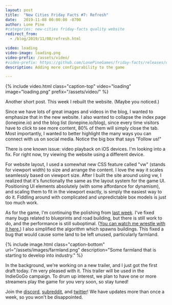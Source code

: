 ```yaml
---
layout: post
title:  "New Cities Friday Facts #7: Refresh"
date:   2019-11-08 00:00:00 -0700
author: Lone Pine
#categories: new-cities friday-facts quality website
redirect_from:
  - /blog/2019/11/08/refresh.html

video: loading
video-image: loading.png
video-prefix: /assets/video/
#video-prefix: https://github.com/LonePineGames/friday-facts/releases/download/nct3v0/
description: Adding more configurability to the game

---
```


{% include video.html class="caption-top"
  video="loading" image="loading.png"
  prefix="/assets/video/"
 %}

Another short post. This week I rebuilt the website. (Maybe you noticed.)

Since we have lots of great images and videos in the blog, I wanted to emphasize that in the new website. I also wanted to collapse the index page (lonepine.io) and the blog list (lonepine.io/blog), since every time visitors have to click to see more content, 80% of them will simply close the tab. Most importantly, I wanted to better highlight the many ways you can connect with us on social media. Notice the big box that says "Follow us!"

There is one known issue: video playback on iOS devices. I'm looking into a fix. For right now, try viewing the website using a different device.

For website layout, I used a somewhat new CSS feature called "vw" (stands for viewport width) to size and arrange the content. I love the way it scales seamlessly based on viewport size. After I built the site around using vw, I realized that it's functionally the same as the layout system for the game UI. Positioning UI elements absolutely (with some affordance for dynamism), and scaling them to fit in the viewport exactly, is simply the easiest way to do it. Fiddling around with complicated and unpredictable box models is just too much work.

As for the game, I'm continuing the polishing from [last week](/2019/11/01/quality.html). I've fixed many bugs related to blueprints and road building, but there is still work to do, and the performance is still suboptimal. ([You can watch me wrestle with it here.](https://youtu.be/9_3kJESflLk)) I also simplified the algorithm which spawns buildings. This fixed a bug that would cause some land to be left unused, particularly farmland.

{% include image.html class="caption-bottom"
  url="/assets/images/farmland.png"
  description="Some farmland that is starting to develop into industry." %}

In the background, we're working on a new trailer, and I just got the first draft today. I'm very pleased with it. This trailer will be used in the IndieGoGo campaign. To drum up interest, we plan to have one or more streamers play the game for you very soon, so stay tuned!

Join the [discord], [subreddit], and [twitter]! We have updates more than once a week, so you won't be disappointed.

[subreddit]: https://www.reddit.com/r/New_Cities
[discord]: https://discord.gg/udgeB2E
[twitter]: https://twitter.com/lone_pine_games



